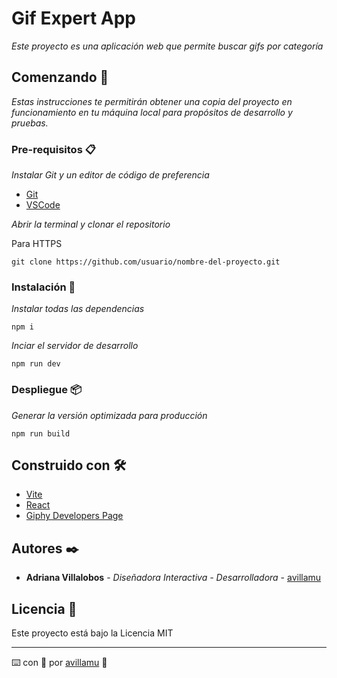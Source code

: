 # Gif Expert App

_Este proyecto es una aplicación web que permite buscar gifs por categoría_

## Comenzando 🚀

_Estas instrucciones te permitirán obtener una copia del proyecto en funcionamiento en tu máquina local para propósitos de desarrollo y pruebas._

### Pre-requisitos 📋

_Instalar Git y un editor de código de preferencia_

* [Git](https://git-scm.com/)
* [VSCode](https://code.visualstudio.com/)

_Abrir la terminal y clonar el repositorio_

Para HTTPS
```
git clone https://github.com/usuario/nombre-del-proyecto.git
```

### Instalación 🔧

_Instalar todas las dependencias_

```
npm i
```

_Inciar el servidor de desarrollo_

```
npm run dev
```

### Despliegue 📦

_Generar la versión optimizada para producción_

```
npm run build
```


## Construido con 🛠️

* [Vite](https://vite.dev/)
* [React](https://es.react.dev/)
* [Giphy Developers Page](https://developers.giphy.com)


## Autores ✒️

* **Adriana Villalobos** - *Diseñadora Interactiva - Desarrolladora* - [avillamu](https://github.com/avillamu)


## Licencia 📄

Este proyecto está bajo la Licencia MIT


---
⌨️ con 💙 por [avillamu](https://github.com/avillamu) 🤗



